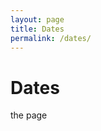 ```yaml
---
layout: page
title: Dates
permalink: /dates/
---
```


<div class="home">

  <h1>Dates</h1>

  <p>the page</p>

</div>
